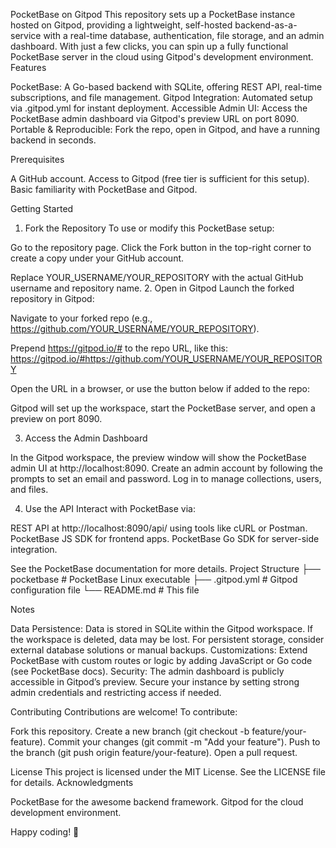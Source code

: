 PocketBase on Gitpod
This repository sets up a PocketBase instance hosted on Gitpod, providing a lightweight, self-hosted backend-as-a-service with a real-time database, authentication, file storage, and an admin dashboard. With just a few clicks, you can spin up a fully functional PocketBase server in the cloud using Gitpod's development environment.
Features

PocketBase: A Go-based backend with SQLite, offering REST API, real-time subscriptions, and file management.
Gitpod Integration: Automated setup via .gitpod.yml for instant deployment.
Accessible Admin UI: Access the PocketBase admin dashboard via Gitpod's preview URL on port 8090.
Portable & Reproducible: Fork the repo, open in Gitpod, and have a running backend in seconds.

Prerequisites

A GitHub account.
Access to Gitpod (free tier is sufficient for this setup).
Basic familiarity with PocketBase and Gitpod.

Getting Started
1. Fork the Repository
To use or modify this PocketBase setup:

Go to the repository page.
Click the Fork button in the top-right corner to create a copy under your GitHub account.

Replace YOUR_USERNAME/YOUR_REPOSITORY with the actual GitHub username and repository name.
2. Open in Gitpod
Launch the forked repository in Gitpod:

Navigate to your forked repo (e.g., https://github.com/YOUR_USERNAME/YOUR_REPOSITORY).

Prepend https://gitpod.io/# to the repo URL, like this:
https://gitpod.io/#https://github.com/YOUR_USERNAME/YOUR_REPOSITORY


Open the URL in a browser, or use the button below if added to the repo:


Gitpod will set up the workspace, start the PocketBase server, and open a preview on port 8090.


3. Access the Admin Dashboard

In the Gitpod workspace, the preview window will show the PocketBase admin UI at http://localhost:8090.
Create an admin account by following the prompts to set an email and password.
Log in to manage collections, users, and files.

4. Use the API
Interact with PocketBase via:

REST API at http://localhost:8090/api/ using tools like cURL or Postman.
PocketBase JS SDK for frontend apps.
PocketBase Go SDK for server-side integration.

See the PocketBase documentation for more details.
Project Structure
├── pocketbase       # PocketBase Linux executable
├── .gitpod.yml      # Gitpod configuration file
└── README.md        # This file

Notes

Data Persistence: Data is stored in SQLite within the Gitpod workspace. If the workspace is deleted, data may be lost. For persistent storage, consider external database solutions or manual backups.
Customizations: Extend PocketBase with custom routes or logic by adding JavaScript or Go code (see PocketBase docs).
Security: The admin dashboard is publicly accessible in Gitpod’s preview. Secure your instance by setting strong admin credentials and restricting access if needed.

Contributing
Contributions are welcome! To contribute:

Fork this repository.
Create a new branch (git checkout -b feature/your-feature).
Commit your changes (git commit -m "Add your feature").
Push to the branch (git push origin feature/your-feature).
Open a pull request.

License
This project is licensed under the MIT License. See the LICENSE file for details.
Acknowledgments

PocketBase for the awesome backend framework.
Gitpod for the cloud development environment.

Happy coding! 🚀
